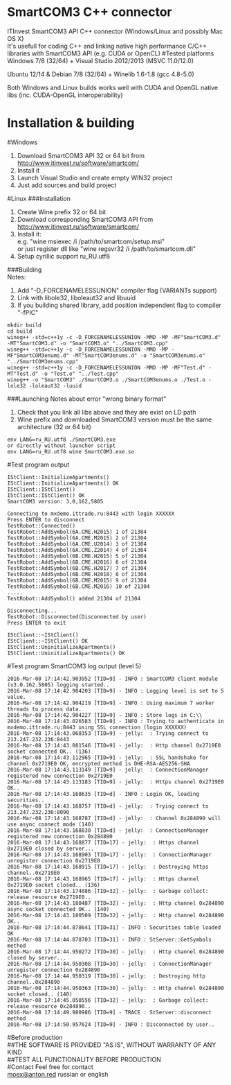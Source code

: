 # SmartCOM3 C++ connector
ITInvest SmartCOM3 API C++ connector (Windows/Linux and possibly Mac OS X)    
It's usefull for coding C++ and linking native high performance C/C++ libraries with SmartCOM3 API (e.g. CUDA or OpenCL)
#Tested platforms
Windows 7/8 (32/64) + Visual Studio 2012/2013 (MSVC 11.0/12.0)

Ubuntu 12/14 & Debian 7/8 (32/64) + Winelib 1.6-1.8 (gcc 4.8-5.0)

Both Windows and Linux builds works well with CUDA and OpenGL native libs (inc. CUDA-OpenGL interoperability)

# Installation & building
#Windows
1. Download SmartCOM3 API 32 or 64 bit from http://www.itinvest.ru/software/smartcom/
2. Install it
3. Launch Visual Studio and create empty WIN32 project
4. Just add sources and build project

#Linux
###Installation
1. Create Wine prefix 32 or 64 bit
2. Download corresponding SmartCOM3 API from http://www.itinvest.ru/software/smartcom/
3. Install it:      
    e.g. "wine msiexec /i /path/to/smartcom/setup.msi"    
    or just register dll like "wine regsvr32 /i /path/to/smartcom.dll"
4. Setup cyrillic support ru_RU.utf8

###Building     
Notes:      
1. Add "-D_FORCENAMELESSUNION" compiler flag (VARIANTs support)        
2. Link with libole32, liboleaut32 and libuuid      
3. If you building shared library, add position independent flag to compiler "-fPIC"     
```
mkdir build
cd build
wineg++ -std=c++1y -c -D_FORCENAMELESSUNION -MMD -MP -MF"SmartCOM3.d" -MT"SmartCOM3.d" -o "SmartCOM3.o" "../SmartCOM3.cpp"
wineg++ -std=c++1y -c -D_FORCENAMELESSUNION -MMD -MP -MF"SmartCOM3enums.d" -MT"SmartCOM3enums.d" -o "SmartCOM3enums.o" "../SmartCOM3enums.cpp"
wineg++ -std=c++1y -c -D_FORCENAMELESSUNION -MMD -MP -MF"Test.d" -MT"Test.d" -o "Test.o" "../Test.cpp"
wineg++ -o "SmartCOM3" ./SmartCOM3.o ./SmartCOM3enums.o ./Test.o -lole32 -loleaut32 -luuid
```
###Launching
Notes about error "wrong binary format"      
1. Check that you link all libs above and they are exist on LD path         
2. Wine prefix and downloaded SmartCOM3 version must be the same architecture (32 or 64 bit)       
```
env LANG=ru_RU.utf8 ./SmartCOM3.exe    
or directly without launcher script
env LANG=ru_RU.utf8 wine SmartCOM3.exe.so
```
#Test program output
```
IStClient::InitializeApartments()
IStClient::InitializeApartments() OK
IStClient::IStClient()
IStClient::IStClient() OK
SmartCOM3 version: 3,0,162,5805

Connecting to mxdemo.ittrade.ru:8443 with login XXXXXX
Press ENTER to disconnect
TestRobot::Connected()
TestRobot::AddSymbol(6A.CME.H2015) 1 of 21304
TestRobot::AddSymbol(6A.CME.M2015) 2 of 21304
TestRobot::AddSymbol(6A.CME.U2014) 3 of 21304
TestRobot::AddSymbol(6A.CME.Z2014) 4 of 21304
TestRobot::AddSymbol(6B.CME.H2015) 5 of 21304
TestRobot::AddSymbol(6B.CME.H2016) 6 of 21304
TestRobot::AddSymbol(6B.CME.H2017) 7 of 21304
TestRobot::AddSymbol(6B.CME.H2018) 8 of 21304
TestRobot::AddSymbol(6B.CME.M2015) 9 of 21304
TestRobot::AddSymbol(6B.CME.M2016) 10 of 21304
.....
TestRobot::AddSymbol() added 21304 of 21304

Disconnecting...
TestRobot::Disconnected(Disconnected by user)
Press ENTER to exit

IStClient::~IStClient()
IStClient::~IStClient() OK
IStClient::UninitializeApartments()
IStClient::UninitializeApartments() OK
```
#Test program SmartCOM3 log output (level 5)   
```
2016-Mar-08 17:14:42.903952 [TID=9] - INFO : SmartCOM3 client module (v3.0.162.5805) logging started.. 
2016-Mar-08 17:14:42.904203 [TID=9] - INFO : Logging level is set to 5 value. 
2016-Mar-08 17:14:42.904219 [TID=9] - INFO : Using maximum 7 worker threads to process data. 
2016-Mar-08 17:14:42.904227 [TID=9] - INFO : Store logs in C:\\ 
2016-Mar-08 17:14:43.026583 [TID=9] - INFO : Trying to authenticate in mxdemo.ittrade.ru:8443 using SSL connection (login XXXXXX) 
2016-Mar-08 17:14:43.068353 [TID=9] - jelly:  : Trying connect to 213.247.232.236:8443 
2016-Mar-08 17:14:43.081546 [TID=9] - jelly:  : Http channel 0x2719E0 socket connected OK.. (136) 
2016-Mar-08 17:14:43.112965 [TID=9] - jelly:  : SSL handshake for channel 0x2719E0 OK, encrypted method is DHE-RSA-AES256-SHA 
2016-Mar-08 17:14:43.113149 [TID=9] - jelly:  : ConnectionManager registered new connection 0x2719E0 
2016-Mar-08 17:14:43.113183 [TID=9] - jelly:  : Https channel 0x2719E0 OK.. 
2016-Mar-08 17:14:43.168635 [TID=d] - INFO : Login OK, loading securities.. 
2016-Mar-08 17:14:43.168757 [TID=d] - jelly:  : Trying connect to 213.247.232.236:8090 
2016-Mar-08 17:14:43.168787 [TID=d] - jelly:  : Channel 0x284890 will use async connect mode (140) 
2016-Mar-08 17:14:43.168830 [TID=d] - jelly:  : ConnectionManager registered new connection 0x284890 
2016-Mar-08 17:14:43.168877 [TID=17] - jelly:  : Https channel 0x2719E0 closed by server... 
2016-Mar-08 17:14:43.168903 [TID=17] - jelly:  : ConnectionManager unregister connection 0x2719E0 
2016-Mar-08 17:14:43.168915 [TID=17] - jelly:  : Destroying https channel..0x2719E0 
2016-Mar-08 17:14:43.168965 [TID=17] - jelly:  : Https channel 0x2719E0 socket closed.. (136) 
2016-Mar-08 17:14:43.174086 [TID=32] - jelly:  : Garbage collect: release resource 0x2719E0.. 
2016-Mar-08 17:14:43.180487 [TID=32] - jelly:  : Http channel 0x284890 async socket connected OK.. (140) 
2016-Mar-08 17:14:43.180509 [TID=32] - jelly:  : Http channel 0x284890 OK.. 
2016-Mar-08 17:14:44.878641 [TID=31] - INFO : Securities table loaded OK 
2016-Mar-08 17:14:44.878703 [TID=31] - INFO : StServer::GetSymbols method 
2016-Mar-08 17:14:44.950272 [TID=30] - jelly:  : Http channel 0x284890 closed by server... 
2016-Mar-08 17:14:44.950308 [TID=30] - jelly:  : ConnectionManager unregister connection 0x284890 
2016-Mar-08 17:14:44.950319 [TID=30] - jelly:  : Destroying http channel..0x284890 
2016-Mar-08 17:14:44.950363 [TID=30] - jelly:  : Http channel 0x284890 socket closed.. (140) 
2016-Mar-08 17:14:45.050556 [TID=32] - jelly:  : Garbage collect: release resource 0x284890.. 
2016-Mar-08 17:14:49.980986 [TID=9] - TRACE : StServer::disconnect method 
2016-Mar-08 17:14:50.957624 [TID=9] - INFO : Disconnected by user.. 
```
#Before production     
##THE SOFTWARE IS PROVIDED "AS IS", WITHOUT WARRANTY OF ANY KIND    
##TEST ALL FUNCTIONALITY BEFORE PRODUCTION      
#Contact
Feel free for contact        
moex@anton.red russian or english
